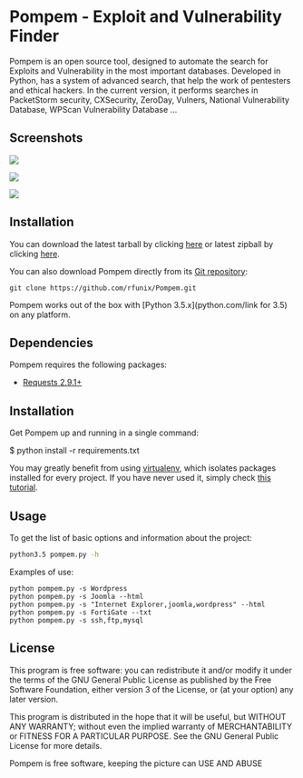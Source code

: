 # Pompem - Exploit and Vulnerability Finder

Pompem is an open source tool, designed to automate the search for Exploits and Vulnerability in the most important databases.
Developed in Python, has a system of advanced search, that help the work of pentesters and ethical hackers.
In the current version, it performs searches in PacketStorm security, CXSecurity, ZeroDay, Vulners, National Vulnerability Database, WPScan Vulnerability Database ...

## Screenshots
![](http://i.imgur.com/lhBRLhl.png)

![](http://i.imgur.com/taqkdtT.png)

![](http://i.imgur.com/uNyqNF0.png)

## Installation

You can download the latest tarball by clicking [here](https://github.com/rfunix/Pompem/tarball/master) or latest zipball by clicking [here](https://github.com/rfunix/Pompem/zipball/master).

You can also download Pompem directly from its [Git repository](https://github.com/rfunix/Pompem):

```
git clone https://github.com/rfunix/Pompem.git
```

Pompem works out of the box with [Python 3.5.x](python.com/link for 3.5) on any platform.

## Dependencies

Pompem requires the following packages:

- [Requests 2.9.1+](http://docs.python-requests.org/en/master/)

## Installation

Get Pompem up and running in a single command:

$ python install -r requirements.txt

You may greatly benefit from using [virtualenv](), which isolates packages installed for every project. If you have never used it, simply check [this tutorial](http://docs.python-guide.org/en/latest/dev/virtualenvs/).


## Usage

To get the list of basic options and information about the project:

```bash
python3.5 pompem.py -h
```

Examples of use:

    python pompem.py -s Wordpress
    python pompem.py -s Joomla --html
    python pompem.py -s "Internet Explorer,joomla,wordpress" --html
    python pompem.py -s FortiGate --txt
    python pompem.py -s ssh,ftp,mysql

## License

This program is free software: you can redistribute it and/or modify
it under the terms of the GNU General Public License as published by
the Free Software Foundation, either version 3 of the License, or
(at your option) any later version.

This program is distributed in the hope that it will be useful,
but WITHOUT ANY WARRANTY; without even the implied warranty of
MERCHANTABILITY or FITNESS FOR A PARTICULAR PURPOSE.  See the
GNU General Public License for more details.

Pompem is free software, keeping the picture can USE AND ABUSE 

